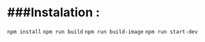 ###Instalation :
=============

` npm install `
` npm run build `
` npm run build-image `
` npm run start-dev `

